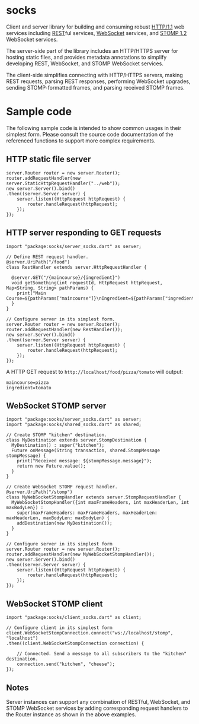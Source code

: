 # socks

Client and server library for building and consuming robust [HTTP/1.1](http://www.w3.org/Protocols/rfc2616/rfc2616.html)
web services including [REST](http://www.ics.uci.edu/~fielding/pubs/dissertation/rest_arch_style.htm)ful services,
[WebSocket](https://tools.ietf.org/html/rfc6455) services, and
[STOMP 1.2](https://stomp.github.io/stomp-specification-1.2.html) WebSocket services.

The server-side part of the library includes an HTTP/HTTPS server for hosting static files, and provides metadata
annotations to simplify developing REST, WebSocket, and STOMP WebSocket services.

The client-side simplifies connecting with HTTP/HTTPS servers, making REST requests, parsing REST responses, performing
WebSocket upgrades, sending STOMP-formatted frames, and parsing received STOMP frames.

# Sample code

The following sample code is intended to show common usages in their simplest form. Please consult the source code
documentation of the referenced functions to support more complex requirements.

## HTTP static file server

    server.Router router = new server.Router();
    router.addRequestHandler(new server.StaticHttpRequestHandler("../web"));
    new server.Server().bind()
    .then((server.Server server) {
        server.listen((HttpRequest httpRequest) {
            router.handleRequest(httpRequest);
        });
    });

## HTTP server responding to GET requests

    import "package:socks/server_socks.dart" as server;

    // Define REST request handler.
    @server.UriPath("/food")
    class RestHandler extends server.HttpRequestHandler {

      @server.GET("/{maincourse}/{ingredient}")
      void getSomething(int requestId, HttpRequest httpRequest, Map<String, String> pathParams) {
        print("Main Course=${pathParams["maincourse"]}\nIngredient=${pathParams["ingredient"]}");
      }
    }

    // Configure server in its simplest form.
    server.Router router = new server.Router();
    router.addRequestHandler(new RestHandler());
    new server.Server().bind()
    .then((server.Server server) {
        server.listen((HttpRequest httpRequest) {
            router.handleRequest(httpRequest);
        });
    });

A HTTP GET request to ```http://localhost/food/pizza/tomato``` will output:

    maincourse=pizza
    ingredient=tomato

## WebSocket STOMP server

    import "package:socks/server_socks.dart" as server;
    import "package:socks/shared_socks.dart" as shared;

    // Create STOMP "kitchen" destination.
    class MyDestination extends server.StompDestination {
      MyDestination() : super("kitchen");
      Future onMessage(String transaction, shared.StompMessage stompMessage) {
        print("Received message: ${stompMessage.message}");
        return new Future.value();
      }
    }

    // Create WebSocket STOMP request handler.
    @server.UriPath("/stomp")
    class MyWebSocketStompHandler extends server.StompRequestHandler {
      MyWebSocketStompHandler({int maxFrameHeaders, int maxHeaderLen, int maxBodyLen}) :
        super(maxFrameHeaders: maxFrameHeaders, maxHeaderLen: maxHeaderLen, maxBodyLen: maxBodyLen) {
        addDestination(new MyDestination());
      }
    }

    // Configure server in its simplest form
    server.Router router = new server.Router();
    router.addRequestHandler(new MyWebSocketStompHandler());
    new server.Server().bind()
    .then((server.Server server) {
        server.listen((HttpRequest httpRequest) {
            router.handleRequest(httpRequest);
        });
    });

## WebSocket STOMP client

    import "package:socks/client_socks.dart" as client;

    // Configure client in its simplest form
    client.WebSocketStompConnection.connect("ws://localhost/stomp", "localhost")
    .then((client.WebSocketStompConnection connection) {

        // Connected. Send a message to all subscribers to the "kitchen" destination.
        connection.send("kitchen", "cheese");
    });

## Notes
Server instances can support any combination of RESTful, WebSocket, and STOMP WebSocket services by adding corresponding
request handlers to the Router instance as shown in the above examples.
